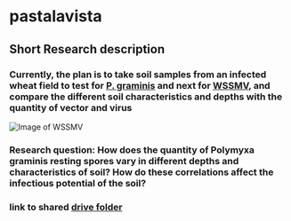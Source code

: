 # pastalavista
## Short Research description
### Currently, the plan is to take soil samples from an infected wheat field to test for [P. graminis](https://en.wikipedia.org/wiki/Polymyxa_graminis) and next for [WSSMV](https://en.wikipedia.org/wiki/Wheat_spindle_streak_mosaic_virus), and compare the different soil characteristics and depths with the quantity of vector and virus
![Image of WSSMV](https://sites.udel.edu/weeklycropupdate/files/2018/05/GTP7.jpg)
### Research question: How does the quantity of Polymyxa graminis resting spores vary in different depths and characteristics of soil? How do these correlations affect the infectious potential of the soil?
### link to shared [drive folder](https://drive.google.com/drive/folders/1VyX21plrq_YxlmObm0L9M5J3cO0SCE7N)
